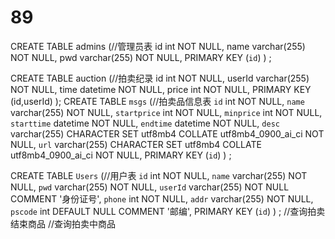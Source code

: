 # 89

CREATE TABLE admins (//管理员表
  id int NOT NULL,
  name varchar(255) NOT NULL,
  pwd varchar(255) NOT NULL,
  PRIMARY KEY (`id`)
) ;

CREATE TABLE auction (//拍卖纪录
  id int NOT NULL,
  userId  varchar(255) NOT NULL,
  time datetime NOT NULL,
  price  int NOT NULL,
  PRIMARY KEY (id,userId)
);
CREATE TABLE `msgs` (//拍卖品信息表
  `id` int NOT NULL,
  `name` varchar(255) NOT NULL,
  `startprice` int NOT NULL,
  `minprice` int NOT NULL,
  `starttime` datetime NOT NULL,
  `endtime` datetime NOT NULL,
  `desc` varchar(255) CHARACTER SET utf8mb4 COLLATE utf8mb4_0900_ai_ci NOT NULL,
  `url` varchar(255) CHARACTER SET utf8mb4 COLLATE utf8mb4_0900_ai_ci NOT NULL,
  PRIMARY KEY (`id`)
) ;

CREATE TABLE `Users` (//用户表
  `id` int NOT NULL,
  `name` varchar(255) NOT NULL,
  `pwd` varchar(255) NOT NULL,
  `userId` varchar(255) NOT NULL COMMENT '身份证号',
  `phone` int NOT NULL,
  `addr` varchar(255) NOT NULL,
  `pscode` int DEFAULT NULL COMMENT '邮编',
  PRIMARY KEY (`id`)
) ;
//查询拍卖结束商品
//查询拍卖中商品